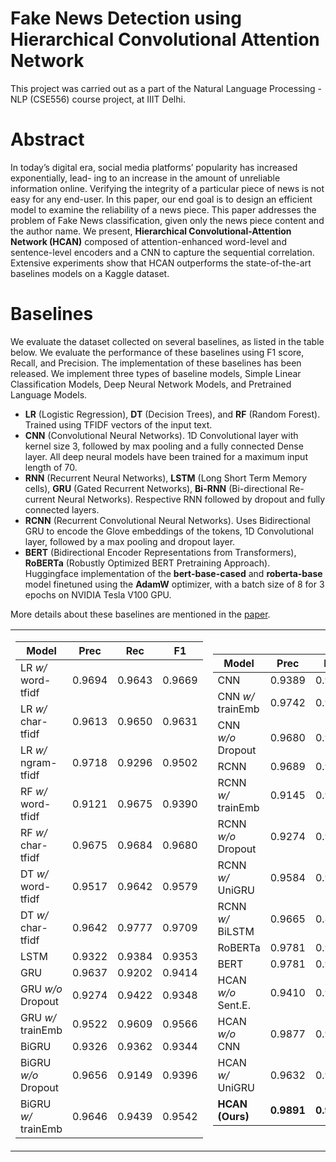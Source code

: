 # Fake News Detection using Hierarchical Convolutional Attention Network

This project was carried out as a part of the Natural Language Processing - NLP (CSE556) course project, at IIIT Delhi. 

# Abstract
In today’s digital era, social media platforms’ popularity has increased exponentially, lead- ing to an increase in the amount of unreliable information online. Verifying the integrity of a particular piece of news is not easy for any end-user. In this paper, our end goal is to design an efficient model to examine the reliability of a news piece. This paper addresses the problem of Fake News classification, given only the news piece content and the author name. We present, **Hierarchical Convolutional-Attention Network (HCAN)** composed of attention-enhanced word-level and sentence-level encoders and a CNN to capture the sequential correlation. Extensive experiments show that HCAN outperforms the state-of-the-art baselines models on a Kaggle dataset. 


# Baselines
We evaluate the dataset collected on several baselines, as listed in the table below. We evaluate the performance of these baselines using F1 score, Recall, and Precision. The implementation of these baselines has been released. We implement three types of baseline models, Simple Linear Classification Models, Deep Neural Network Models, and Pretrained Language Models.


- **LR** (Logistic Regression), **DT** (Decision Trees), and **RF** (Random Forest). Trained using TFIDF vectors of the input text. 
- **CNN** (Convolutional Neural Networks). 1D Convolutional layer with kernel size 3, followed by max pooling and a fully connected Dense layer. All deep neural models have been trained for a maximum input length of 70.
- **RNN** (Recurrent Neural Networks), **LSTM** (Long Short Term Memory cells), **GRU** (Gated Recurrent Networks), **Bi-RNN** (Bi-directional Re-current Neural Networks). Respective RNN followed by dropout and fully connected layers.
- **RCNN** (Recurrent Convolutional Neural Networks). Uses Bidirectional GRU to encode the Glove embeddings of the tokens, 1D Convolutional layer, followed by a max pooling and dropout layer. 
- **BERT** (Bidirectional Encoder Representations from Transformers), **RoBERTa** (Robustly Optimized BERT Pretraining Approach). Huggingface implementation of the **bert-base-cased** and **roberta-base** model finetuned using the **AdamW** optimizer, with a batch size of 8 for 3 epochs on NVIDIA Tesla V100 GPU.

More details about these baselines are mentioned in the [paper]().
<center>
<table align="center">
<tr><td>

| **Model**             |  **Prec**   |  **Rec**    |   **F1**   | 
| --------------------- |------------ |------------ |------------| 
| LR *w/* word-tfidf    |   0.9694    |   0.9643    |   0.9669   | 
| LR *w/* char-tfidf    |   0.9613    |   0.9650    |   0.9631   | 
| LR *w/* ngram-tfidf   |   0.9718    |   0.9296    |   0.9502   | 
| RF *w/* word-tfidf    |   0.9121    |   0.9675    |   0.9390   | 
| RF *w/* char-tfidf    |   0.9675    |   0.9684    |   0.9680   | 
| DT *w/* word-tfidf    |   0.9517    |   0.9642    |   0.9579   | 
| DT *w/* char-tfidf    |   0.9642    |   0.9777    |   0.9709   | 
| LSTM                  |   0.9322    |   0.9384    |   0.9353   | 
| GRU                   |   0.9637    |   0.9202    |   0.9414   | 
| GRU *w/o* Dropout     |   0.9274    |   0.9422    |   0.9348   | 
| GRU *w/* trainEmb     |   0.9522    |   0.9609    |   0.9566   | 
| BiGRU                 |   0.9326    |   0.9362    |   0.9344   | 
| BiGRU *w/o* Dropout   |   0.9656    |   0.9149    |   0.9396   | 
| BiGRU *w/* trainEmb   |   0.9646    |   0.9439    |   0.9542   | 

</td><td>

| **Model**             |  **Prec**   |  **Rec**    |   **F1**   |
| --------------------- |------------ |------------ |------------|
| CNN                   |   0.9389    |   0.9221    |   0.9304   |
| CNN *w/* trainEmb     |   0.9742    |   0.9222    |   0.9475   |
| CNN *w/o* Dropout     |   0.9680    |   0.9358    |   0.9516   |
| RCNN                  |   0.9689    |   0.9018    |   0.9341   |
| RCNN *w/* trainEmb    |   0.9145    |   0.9642    |   0.9387   |
| RCNN *w/o* Dropout    |   0.9274    |   0.9400    |   0.9336   |
| RCNN *w/* UniGRU      |   0.9584    |   0.9317    |   0.9449   |
| RCNN *w/* BiLSTM      |   0.9665    |   0.8964    |   0.9301   |
| RoBERTa               |   0.9781    |   0.9753    |   0.9789   |
| BERT                  |   0.9781    |   0.9772    |   0.9802   |
| HCAN *w/o* Sent.E.    |   0.9410    |   0.9335    |   0.9373   |
| HCAN *w/o* CNN        |   0.9877    |   0.9605    |   0.9739   |
| HCAN *w/* UniGRU      |   0.9632    |   0.9869    |   0.9749   |
| **HCAN (Ours)**       | **0.9891**  | **0.9835**  | **0.9863** |

</td></tr> </table>
</center>
